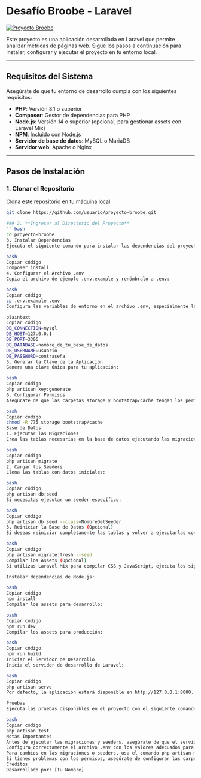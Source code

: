 # Desafío Broobe - Laravel

[![Proyecto Broobe](https://via.placeholder.com/1200x400?text=Agrega+una+imagen+aquí)](https://github.com/usuario/proyecto-broobe)

Este proyecto es una aplicación desarrollada en Laravel que permite analizar métricas de páginas web. Sigue los pasos a continuación para instalar, configurar y ejecutar el proyecto en tu entorno local.

---

## **Requisitos del Sistema**
Asegúrate de que tu entorno de desarrollo cumpla con los siguientes requisitos:

- **PHP**: Versión 8.1 o superior
- **Composer**: Gestor de dependencias para PHP
- **Node.js**: Versión 14 o superior (opcional, para gestionar assets con Laravel Mix)
- **NPM**: Incluido con Node.js
- **Servidor de base de datos**: MySQL o MariaDB
- **Servidor web**: Apache o Nginx

---

## **Pasos de Instalación**

### 1. **Clonar el Repositorio**
Clona este repositorio en tu máquina local:
```bash
git clone https://github.com/usuario/proyecto-broobe.git

### 2. **Ingresar al Directorio del Proyecto**
```bash
cd proyecto-broobe
3. Instalar Dependencias
Ejecuta el siguiente comando para instalar las dependencias del proyecto:

bash
Copiar código
composer install
4. Configurar el Archivo .env
Copia el archivo de ejemplo .env.example y renómbralo a .env:

bash
Copiar código
cp .env.example .env
Configura las variables de entorno en el archivo .env, especialmente la conexión a la base de datos:

plaintext
Copiar código
DB_CONNECTION=mysql
DB_HOST=127.0.0.1
DB_PORT=3306
DB_DATABASE=nombre_de_tu_base_de_datos
DB_USERNAME=usuario
DB_PASSWORD=contraseña
5. Generar la Clave de la Aplicación
Genera una clave única para tu aplicación:

bash
Copiar código
php artisan key:generate
6. Configurar Permisos
Asegúrate de que las carpetas storage y bootstrap/cache tengan los permisos correctos:

bash
Copiar código
chmod -R 775 storage bootstrap/cache
Base de Datos
1. Ejecutar las Migraciones
Crea las tablas necesarias en la base de datos ejecutando las migraciones:

bash
Copiar código
php artisan migrate
2. Cargar los Seeders
Llena las tablas con datos iniciales:

bash
Copiar código
php artisan db:seed
Si necesitas ejecutar un seeder específico:

bash
Copiar código
php artisan db:seed --class=NombreDelSeeder
3. Reiniciar la Base de Datos (Opcional)
Si deseas reiniciar completamente las tablas y volver a ejecutarlas con los seeders:

bash
Copiar código
php artisan migrate:fresh --seed
Compilar los Assets (Opcional)
Si utilizas Laravel Mix para compilar CSS y JavaScript, ejecuta los siguientes comandos:

Instalar dependencias de Node.js:

bash
Copiar código
npm install
Compilar los assets para desarrollo:

bash
Copiar código
npm run dev
Compilar los assets para producción:

bash
Copiar código
npm run build
Iniciar el Servidor de Desarrollo
Inicia el servidor de desarrollo de Laravel:

bash
Copiar código
php artisan serve
Por defecto, la aplicación estará disponible en http://127.0.0.1:8000.

Pruebas
Ejecuta las pruebas disponibles en el proyecto con el siguiente comando:

bash
Copiar código
php artisan test
Notas Importantes
Antes de ejecutar las migraciones y seeders, asegúrate de que el servidor de base de datos esté corriendo.
Configura correctamente el archivo .env con los valores adecuados para tu entorno de desarrollo o producción.
Para cambios en las migraciones o seeders, usa el comando php artisan migrate:fresh --seed para recrear la base de datos desde cero.
Si tienes problemas con los permisos, asegúrate de configurar las carpetas storage y bootstrap/cache correctamente.
Créditos
Desarrollado por: [Tu Nombre]